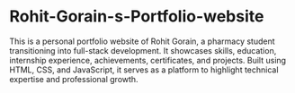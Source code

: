 # Rohit-Gorain-s-Portfolio-website
This is a personal portfolio website of Rohit Gorain, a pharmacy student transitioning into full-stack development. It showcases skills, education, internship experience, achievements, certificates, and projects. Built using HTML, CSS, and JavaScript, it serves as a platform to highlight technical expertise and professional growth.
